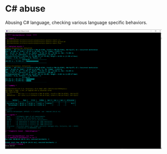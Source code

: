# C# abuse
Abusing C# language, checking various language specific behaviors.


![Benchmark](./benchmark.png)